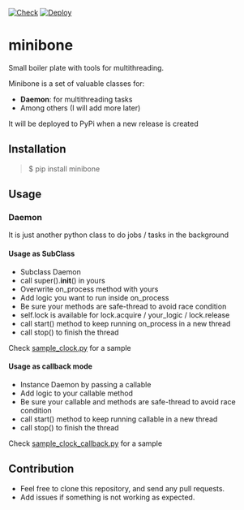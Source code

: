 [![Check](https://github.com/erromu/minibone/actions/workflows/python-check.yml/badge.svg)](https://github.com/erromu/minibone/actions/workflows/python-check.yml)  [![Deploy](https://github.com/erromu/minibone/actions/workflows/python-publish.yml/badge.svg)](https://github.com/erromu/minibone/actions/workflows/python-publish.yml)

# minibone
Small boiler plate with tools for multithreading.

Minibone is a set of valuable classes for:

- __Daemon__: for multithreading tasks
- Among others (I will add more later)

It will be deployed to PyPi when a new release is created

## Installation

> $ pip install minibone

## Usage

### Daemon

It is just another python class to do jobs / tasks in the background

#### Usage as SubClass

- Subclass Daemon
- call super().__init__() in yours
- Overwrite on_process method with yours
- Add logic you want to run inside on_process
- Be sure your methods are safe-thread to avoid race condition
- self.lock is available for lock.acquire / your_logic / lock.release
- call start() method to keep running on_process in a new thread
- call stop() to finish the thread

Check [sample_clock.py](https://github.com/erromu/minibone/blob/main/src/minibone/sample_clock.py) for a sample

#### Usage as callback mode

- Instance Daemon by passing a callable
- Add logic to your callable method
- Be sure your callable and methods are safe-thread to avoid race condition
- call start() method to keep running callable in a new thread
- call stop() to finish the thread

Check [sample_clock_callback.py](https://github.com/erromu/minibone/blob/main/src/minibone/sample_clock_callback.py) for a sample

## Contribution

- Feel free to clone this repository, and send any pull requests.
- Add issues if something is not working as expected.

